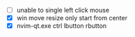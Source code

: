 - [ ] unable to single left click mouse
- [x] win move resize only start from center
- [x] nvim-qt.exe ctrl lbutton rbutton
